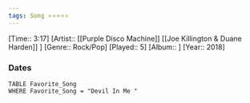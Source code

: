 ```yaml
---
tags: Song ⭐⭐⭐⭐⭐ 
---
```

[Time:: 3:17]
[Artist:: [[Purple Disco Machine]] [[Joe Killington & Duane Harden]] ]
[Genre:: Rock/Pop]
[Played:: 5]
[Album:: ]
[Year:: 2018]
### Dates
````dataview
TABLE Favorite_Song
WHERE Favorite_Song = "Devil In Me "
````
